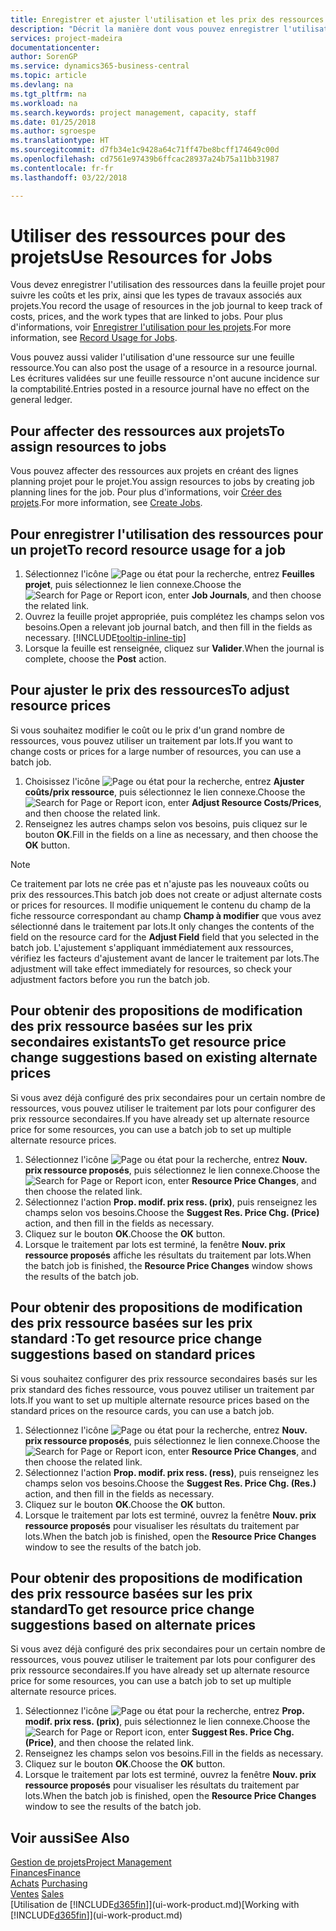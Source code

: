 ```yaml
---
title: Enregistrer et ajuster l'utilisation et les prix des ressources| Microsoft Docs
description: "Décrit la manière dont vous pouvez enregistrer l'utilisation ou la consommation ressource associée à un projet, de garder la trace et de gérer les coûts, les prix, ainsi que les types de travaux."
services: project-madeira
documentationcenter: 
author: SorenGP
ms.service: dynamics365-business-central
ms.topic: article
ms.devlang: na
ms.tgt_pltfrm: na
ms.workload: na
ms.search.keywords: project management, capacity, staff
ms.date: 01/25/2018
ms.author: sgroespe
ms.translationtype: HT
ms.sourcegitcommit: d7fb34e1c9428a64c71ff47be8bcff174649c00d
ms.openlocfilehash: cd7561e97439b6ffcac28937a24b75a11bb31987
ms.contentlocale: fr-fr
ms.lasthandoff: 03/22/2018

---
```

# <a name="use-resources-for-jobs"></a><span data-ttu-id="4989d-103">Utiliser des ressources pour des projets</span><span class="sxs-lookup"><span data-stu-id="4989d-103">Use Resources for Jobs</span></span>
<span data-ttu-id="4989d-104">Vous devez enregistrer l'utilisation des ressources dans la feuille projet pour suivre les coûts et les prix, ainsi que les types de travaux associés aux projets.</span><span class="sxs-lookup"><span data-stu-id="4989d-104">You record the usage of resources in the job journal to keep track of costs, prices, and the work types that are linked to jobs.</span></span> <span data-ttu-id="4989d-105">Pour plus d'informations, voir [Enregistrer l'utilisation pour les projets](projects-how-record-job-usage.md).</span><span class="sxs-lookup"><span data-stu-id="4989d-105">For more information, see [Record Usage for Jobs](projects-how-record-job-usage.md).</span></span>

<span data-ttu-id="4989d-106">Vous pouvez aussi valider l'utilisation d'une ressource sur une feuille ressource.</span><span class="sxs-lookup"><span data-stu-id="4989d-106">You can also post the usage of a resource in a resource journal.</span></span> <span data-ttu-id="4989d-107">Les écritures validées sur une feuille ressource n'ont aucune incidence sur la comptabilité.</span><span class="sxs-lookup"><span data-stu-id="4989d-107">Entries posted in a resource journal have no effect on the general ledger.</span></span>

## <a name="to-assign-resources-to-jobs"></a><span data-ttu-id="4989d-108">Pour affecter des ressources aux projets</span><span class="sxs-lookup"><span data-stu-id="4989d-108">To assign resources to jobs</span></span>
<span data-ttu-id="4989d-109">Vous pouvez affecter des ressources aux projets en créant des lignes planning projet pour le projet.</span><span class="sxs-lookup"><span data-stu-id="4989d-109">You assign resources to jobs by creating job planning lines for the job.</span></span> <span data-ttu-id="4989d-110">Pour plus d'informations, voir [Créer des projets](projects-how-create-jobs.md).</span><span class="sxs-lookup"><span data-stu-id="4989d-110">For more information, see [Create Jobs](projects-how-create-jobs.md).</span></span>

## <a name="to-record-resource-usage-for-a-job"></a><span data-ttu-id="4989d-111">Pour enregistrer l'utilisation des ressources pour un projet</span><span class="sxs-lookup"><span data-stu-id="4989d-111">To record resource usage for a job</span></span>
1. <span data-ttu-id="4989d-112">Sélectionnez l'icône ![Page ou état pour la recherche](media/ui-search/search_small.png "Page ou état pour la recherche"), entrez **Feuilles projet**, puis sélectionnez le lien connexe.</span><span class="sxs-lookup"><span data-stu-id="4989d-112">Choose the ![Search for Page or Report](media/ui-search/search_small.png "Search for Page or Report icon") icon, enter **Job Journals**, and then choose the related link.</span></span>
2. <span data-ttu-id="4989d-113">Ouvrez la feuille projet appropriée, puis complétez les champs selon vos besoins.</span><span class="sxs-lookup"><span data-stu-id="4989d-113">Open a relevant job journal batch, and then fill in the fields as necessary.</span></span> [!INCLUDE[tooltip-inline-tip](includes/tooltip-inline-tip_md.md)]
3. <span data-ttu-id="4989d-114">Lorsque la feuille est renseignée, cliquez sur **Valider**.</span><span class="sxs-lookup"><span data-stu-id="4989d-114">When the journal is complete, choose the **Post** action.</span></span>

## <a name="to-adjust-resource-prices"></a><span data-ttu-id="4989d-115">Pour ajuster le prix des ressources</span><span class="sxs-lookup"><span data-stu-id="4989d-115">To adjust resource prices</span></span>
<span data-ttu-id="4989d-116">Si vous souhaitez modifier le coût ou le prix d'un grand nombre de ressources, vous pouvez utiliser un traitement par lots.</span><span class="sxs-lookup"><span data-stu-id="4989d-116">If you want to change costs or prices for a large number of resources, you can use a batch job.</span></span>  

1. <span data-ttu-id="4989d-117">Choisissez l'icône ![Page ou état pour la recherche](media/ui-search/search_small.png "Page ou état pour la recherche"), entrez **Ajuster coûts/prix ressource**, puis sélectionnez le lien connexe.</span><span class="sxs-lookup"><span data-stu-id="4989d-117">Choose the ![Search for Page or Report](media/ui-search/search_small.png "Search for Page or Report icon") icon, enter **Adjust Resource Costs/Prices**, and then choose the related link.</span></span>
2. <span data-ttu-id="4989d-118">Renseignez les autres champs selon vos besoins, puis cliquez sur le bouton **OK**.</span><span class="sxs-lookup"><span data-stu-id="4989d-118">Fill in the fields on a line as necessary, and then choose the **OK** button.</span></span>

> [!NOTE]  
>   <span data-ttu-id="4989d-119">Ce traitement par lots ne crée pas et n'ajuste pas les nouveaux coûts ou prix des ressources.</span><span class="sxs-lookup"><span data-stu-id="4989d-119">This batch job does not create or adjust alternate costs or prices for resources.</span></span> <span data-ttu-id="4989d-120">Il modifie uniquement le contenu du champ de la fiche ressource correspondant au champ **Champ à modifier** que vous avez sélectionné dans le traitement par lots.</span><span class="sxs-lookup"><span data-stu-id="4989d-120">It only changes the contents of the field on the resource card for the **Adjust Field** field that you selected in the batch job.</span></span> <span data-ttu-id="4989d-121">L'ajustement s'appliquant immédiatement aux ressources, vérifiez les facteurs d'ajustement avant de lancer le traitement par lots.</span><span class="sxs-lookup"><span data-stu-id="4989d-121">The adjustment will take effect immediately for resources, so check your adjustment factors before you run the batch job.</span></span>

## <a name="to-get-resource-price-change-suggestions-based-on-existing-alternate-prices"></a><span data-ttu-id="4989d-122">Pour obtenir des propositions de modification des prix ressource basées sur les prix secondaires existants</span><span class="sxs-lookup"><span data-stu-id="4989d-122">To get resource price change suggestions based on existing alternate prices</span></span>
<span data-ttu-id="4989d-123">Si vous avez déjà configuré des prix secondaires pour un certain nombre de ressources, vous pouvez utiliser le traitement par lots pour configurer des prix ressource secondaires.</span><span class="sxs-lookup"><span data-stu-id="4989d-123">If you have already set up alternate resource price for some resources, you can use a batch job to set up multiple alternate resource prices.</span></span>

1. <span data-ttu-id="4989d-124">Sélectionnez l'icône ![Page ou état pour la recherche](media/ui-search/search_small.png "Page ou état pour la recherche"), entrez **Nouv. prix ressource proposés**, puis sélectionnez le lien connexe.</span><span class="sxs-lookup"><span data-stu-id="4989d-124">Choose the ![Search for Page or Report](media/ui-search/search_small.png "Search for Page or Report icon") icon, enter **Resource Price Changes**, and then choose the related link.</span></span>
2. <span data-ttu-id="4989d-125">Sélectionnez l'action **Prop. modif. prix ress. (prix)**, puis renseignez les champs selon vos besoins.</span><span class="sxs-lookup"><span data-stu-id="4989d-125">Choose the **Suggest Res. Price Chg. (Price)** action, and then fill in the fields as necessary.</span></span>
3. <span data-ttu-id="4989d-126">Cliquez sur le bouton **OK**.</span><span class="sxs-lookup"><span data-stu-id="4989d-126">Choose the **OK** button.</span></span>  
4. <span data-ttu-id="4989d-127">Lorsque le traitement par lots est terminé, la fenêtre **Nouv. prix ressource proposés** affiche les résultats du traitement par lots.</span><span class="sxs-lookup"><span data-stu-id="4989d-127">When the batch job is finished, the **Resource Price Changes** window shows the results of the batch job.</span></span>

## <a name="to-get-resource-price-change-suggestions-based-on-standard-prices"></a><span data-ttu-id="4989d-128">Pour obtenir des propositions de modification des prix ressource basées sur les prix standard :</span><span class="sxs-lookup"><span data-stu-id="4989d-128">To get resource price change suggestions based on standard prices</span></span>
<span data-ttu-id="4989d-129">Si vous souhaitez configurer des prix ressource secondaires basés sur les prix standard des fiches ressource, vous pouvez utiliser un traitement par lots.</span><span class="sxs-lookup"><span data-stu-id="4989d-129">If you want to set up multiple alternate resource prices based on the standard prices on the resource cards, you can use a batch job.</span></span>  

1. <span data-ttu-id="4989d-130">Sélectionnez l'icône ![Page ou état pour la recherche](media/ui-search/search_small.png "Page ou état pour la recherche"), entrez **Nouv. prix ressource proposés**, puis sélectionnez le lien connexe.</span><span class="sxs-lookup"><span data-stu-id="4989d-130">Choose the ![Search for Page or Report](media/ui-search/search_small.png "Search for Page or Report icon") icon, enter **Resource Price Changes**, and then choose the related link.</span></span>
2. <span data-ttu-id="4989d-131">Sélectionnez l'action **Prop. modif. prix ress. (ress)**, puis renseignez les champs selon vos besoins.</span><span class="sxs-lookup"><span data-stu-id="4989d-131">Choose the **Suggest Res. Price Chg. (Res.)** action, and then fill in the fields as necessary.</span></span>  
3. <span data-ttu-id="4989d-132">Cliquez sur le bouton **OK**.</span><span class="sxs-lookup"><span data-stu-id="4989d-132">Choose the **OK** button.</span></span>  
4. <span data-ttu-id="4989d-133">Lorsque le traitement par lots est terminé, ouvrez la fenêtre **Nouv. prix ressource proposés** pour visualiser les résultats du traitement par lots.</span><span class="sxs-lookup"><span data-stu-id="4989d-133">When the batch job is finished, open the **Resource Price Changes** window to see the results of the batch job.</span></span>

## <a name="to-get-resource-price-change-suggestions-based-on-alternate-prices"></a><span data-ttu-id="4989d-134">Pour obtenir des propositions de modification des prix ressource basées sur les prix standard</span><span class="sxs-lookup"><span data-stu-id="4989d-134">To get resource price change suggestions based on alternate prices</span></span>
<span data-ttu-id="4989d-135">Si vous avez déjà configuré des prix secondaires pour un certain nombre de ressources, vous pouvez utiliser le traitement par lots pour configurer des prix ressource secondaires.</span><span class="sxs-lookup"><span data-stu-id="4989d-135">If you have already set up alternate resource price for some resources, you can use a batch job to set up multiple alternate resource prices.</span></span>

1. <span data-ttu-id="4989d-136">Sélectionnez l'icône ![Page ou état pour la recherche](media/ui-search/search_small.png "Page ou état pour la recherche"), entrez **Prop. modif. prix ress. (prix)**, puis sélectionnez le lien connexe.</span><span class="sxs-lookup"><span data-stu-id="4989d-136">Choose the ![Search for Page or Report](media/ui-search/search_small.png "Search for Page or Report icon") icon, enter **Suggest Res. Price Chg. (Price)**, and then choose the related link.</span></span>  
2. <span data-ttu-id="4989d-137">Renseignez les champs selon vos besoins.</span><span class="sxs-lookup"><span data-stu-id="4989d-137">Fill in the fields as necessary.</span></span>
3. <span data-ttu-id="4989d-138">Cliquez sur le bouton **OK**.</span><span class="sxs-lookup"><span data-stu-id="4989d-138">Choose the **OK** button.</span></span>  
4. <span data-ttu-id="4989d-139">Lorsque le traitement par lots est terminé, ouvrez la fenêtre **Nouv. prix ressource proposés** pour visualiser les résultats du traitement par lots.</span><span class="sxs-lookup"><span data-stu-id="4989d-139">When the batch job is finished, open the **Resource Price Changes** window to see the results of the batch job.</span></span>

## <a name="see-also"></a><span data-ttu-id="4989d-140">Voir aussi</span><span class="sxs-lookup"><span data-stu-id="4989d-140">See Also</span></span>
[<span data-ttu-id="4989d-141">Gestion de projets</span><span class="sxs-lookup"><span data-stu-id="4989d-141">Project Management</span></span>](projects-manage-projects.md)  
[<span data-ttu-id="4989d-142">Finances</span><span class="sxs-lookup"><span data-stu-id="4989d-142">Finance</span></span>](finance.md)  
<span data-ttu-id="4989d-143">[Achats](purchasing-manage-purchasing.md)       </span><span class="sxs-lookup"><span data-stu-id="4989d-143">[Purchasing](purchasing-manage-purchasing.md)       </span></span>  
<span data-ttu-id="4989d-144">[Ventes](sales-manage-sales.md)   </span><span class="sxs-lookup"><span data-stu-id="4989d-144">[Sales](sales-manage-sales.md)   </span></span>  
<span data-ttu-id="4989d-145">[Utilisation de [!INCLUDE[d365fin](includes/d365fin_md.md)]](ui-work-product.md)</span><span class="sxs-lookup"><span data-stu-id="4989d-145">[Working with [!INCLUDE[d365fin](includes/d365fin_md.md)]](ui-work-product.md)</span></span>  

